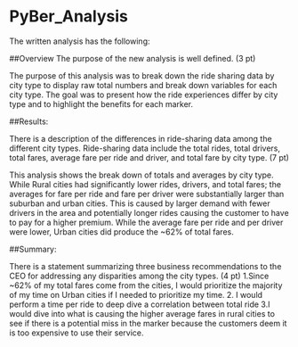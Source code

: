 # PyBer_Analysis

The written analysis has the following:

##Overview
The purpose of the new analysis is well defined. (3 pt)

The purpose of this analysis was to break down the ride sharing data by city type to display raw total numbers and break down variables for each city type.  The goal was to present how the ride experiences differ by city type and to highlight the benefits for each marker.



##Results:

There is a description of the differences in ride-sharing data among the different city types. Ride-sharing data include the total rides, total drivers, total fares, average fare per ride and driver, and total fare by city type. (7 pt)

This analysis shows the break down of totals and averages by city type.  While Rural cities had significantly lower rides, drivers, and total fares; the averages for fare per ride and fare per driver were substantially larger than suburban and urban cities.  This is caused by larger demand with fewer drivers in the area and potentially longer rides causing the customer to have to pay for a higher premium.  While the average fare per ride and per driver were lower, Urban cities did produce the ~62% of total fares.


##Summary:

There is a statement summarizing three business recommendations to the CEO for addressing any disparities among the city types. (4 pt)
1.Since ~62% of my total fares come from the cities, I would prioritize the majority of my time on Urban cities if I needed to prioritize my time.
2. I  would perform a time per ride to deep dive a correlation between total ride
3.I would dive into what is causing the higher average fares in rural cities to see if there is a potential miss in the marker because the customers deem it is too expensive to use their service. 

